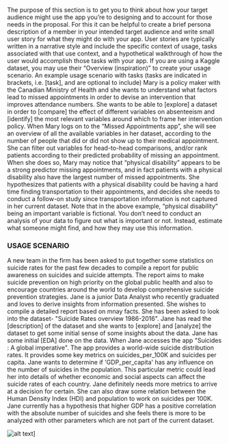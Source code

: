 The purpose of this section is to get you to think about how your target audience might use the app you’re to designing and to account for those needs in the proposal. 
For this it can be helpful to create a brief persona description of a member in your intended target audience and write small user story for what they might do with your app. User stories are typically written in a narrative style and include the specific context of usage, tasks associated with that use context, and a hypothetical walkthrough of how the user would accomplish those tasks with your app. If you are using a Kaggle dataset, you may use their “Overview (inspiration)” to create your usage scenario. 
An example usage scenario with tasks (tasks are indicated in brackets, i.e. [task], and are optional to include) 
Mary is a policy maker with the Canadian Ministry of Health and she wants to understand what factors lead to missed appointments in order to devise an intervention that improves attendance numbers. She wants to be able to [explore] a dataset in order to [compare] the effect of different variables on absenteeism and [identify] the most relevant variables around which to frame her intervention policy. When Mary logs on to the “Missed Appointments app”, she will see an overview of all the available variables in her dataset, according to the number of people that did or did not show up to their medical appointment. She can filter out variables for head-to-head comparisons, and/or rank patients according to their predicted probability of missing an appointment. When she does so, Mary may notice that “physical disability” appears to be a strong predictor missing appointments, and in fact patients with a physical disability also have the largest number of missed appointments. She hypothesizes that patients with a physical disability could be having a hard time finding transportation to their appointments, and decides she needs to conduct a follow-on study since transportation information is not captured in her current dataset. 
Note that in the above example, “physical disability” being an important variable is fictional. You don’t need to conduct an analysis of your data to figure out what is important or not. Instead, estimate what someone might find, and how they may use this information. 
 
### USAGE SCENARIO 
 
A new team in the firm has been asked to put together some statistics on suicide rates for the past few decades to compile a report for public awareness on suicides and suicide attempts. The report aims to make suicide prevention on high priority on the global public health and also to encourage countries around the world to develop comprehensive suicide prevention strategies. Jane is a junior Data Analyst who recently graduated and loves to derive insights from information presented. She wishes to compile a detailed report based on mnay facts. She has been asked to look into the dataset- "Suicide Rates overview 1986-2016". Jane has read the [description] of the dataset and she wants to [explore] and [analyze] the dataset to get some initial sense of some insights about the data. Jane has some initial [EDA] done on the data. When Jane accesses the app "Suicides : A global imperative". The app provides a world-wide suicide distribution rates. It provides some key metrics on suicides_per_100K and suicides per capita. Jane wants to determine if 'GDP_per_capita' has any influence on the number of suicides in the population. This particular metric could lead her into details of whether economic and social aspects can affect the suicide rates of each country. Jane definitely needs more metrics to arrive at a decision for certain. She can also draw some relation between the Human Density Index (HDI) and population to work on suicides per 100K. Jane currently has a hypothesis that higher GDP has a positive correlation with the absolute number of suicides and she feels there is more to be analyzed with other parameters which are not part of the current dataset.
 
 ![alt text](/Users/poojithagowthaman/Desktop/dash_551.png)]
